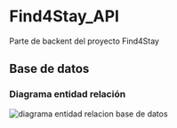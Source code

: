 # Find4Stay_API

Parte de backent del proyecto Find4Stay

## Base de datos

### Diagrama entidad relación

![diagrama entidad relacion base de datos](https://user-images.githubusercontent.com/67373492/170488693-24dc828d-830a-4578-ba7f-f19a44953884.png)
